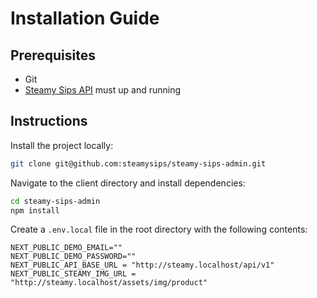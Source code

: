 # Installation Guide


## Prerequisites

- Git
- [Steamy Sips API](https://github.com/steamysips/steamy-sips) must up and running

## Instructions

Install the project locally:

```bash
git clone git@github.com:steamysips/steamy-sips-admin.git
```

Navigate to the client directory and install dependencies:

```bash
cd steamy-sips-admin
npm install
```

Create a `.env.local` file in the root directory with the following contents:

```
NEXT_PUBLIC_DEMO_EMAIL=""
NEXT_PUBLIC_DEMO_PASSWORD=""
NEXT_PUBLIC_API_BASE_URL = "http://steamy.localhost/api/v1"
NEXT_PUBLIC_STEAMY_IMG_URL = "http://steamy.localhost/assets/img/product"
```
